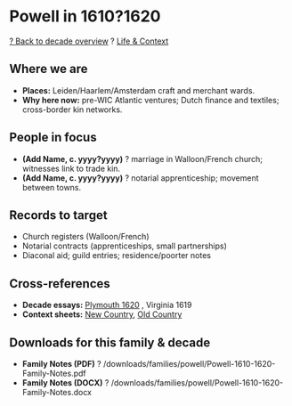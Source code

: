 ﻿# Powell in 1610?1620

[? Back to decade overview](../../../decades/1610-1620/1610-1620.md) ? [Life \& Context](../../../decades/1610-1620/1610-1620-life.md)

## Where we are

* **Places:** Leiden/Haarlem/Amsterdam craft and merchant wards.
* **Why here now:** pre-WIC Atlantic ventures; Dutch finance and textiles; cross-border kin networks.

## People in focus

* **(Add Name, c. yyyy?yyyy)** ? marriage in Walloon/French church; witnesses link to trade kin.
* **(Add Name, c. yyyy?yyyy)** ? notarial apprenticeship; movement between towns.

## Records to target

* Church registers (Walloon/French)
* Notarial contracts (apprenticeships, small partnerships)
* Diaconal aid; guild entries; residence/poorter notes

## Cross-references

* **Decade essays:** [Plymouth 1620](../../../decades/1610-1620/1620-Plymouth.md) , Virginia 1619
* **Context sheets:** [New Country](../../../decades/1610-1620/1610-1620-NewCountry.md), [Old Country](../../../decades/1610-1620/1610-1620-OldCountry.md)

## Downloads for this family \& decade

* **Family Notes (PDF)** ? /downloads/families/powell/Powell-1610-1620-Family-Notes.pdf
* **Family Notes (DOCX)** ? /downloads/families/powell/Powell-1610-1620-Family-Notes.docx

